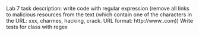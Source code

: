 Lab 7 task description: write code with regular expression (remove all links to malicious resources from the text (which contain one of the characters in the URL: xxx, charmes, hacking, crack. URL format: http://www.<words>.com))
Write tests for class with regex
